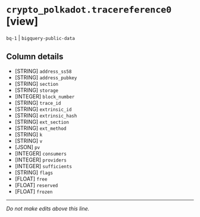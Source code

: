 # `crypto_polkadot.tracereference0` [view]
`bq-1` | `bigquery-public-data`

## Column details
* [STRING]    `address_ss58`
* [STRING]    `address_pubkey`
* [STRING]    `section`
* [STRING]    `storage`
* [INTEGER]   `block_number`
* [STRING]    `trace_id`
* [STRING]    `extrinsic_id`
* [STRING]    `extrinsic_hash`
* [STRING]    `ext_section`
* [STRING]    `ext_method`
* [STRING]    `k`
* [STRING]    `v`
* [JSON]      `pv`
* [INTEGER]   `consumers`
* [INTEGER]   `providers`
* [INTEGER]   `sufficients`
* [STRING]    `flags`
* [FLOAT]     `free`
* [FLOAT]     `reserved`
* [FLOAT]     `frozen`

-------------------------------------------------------------------------------
*Do not make edits above this line.*
